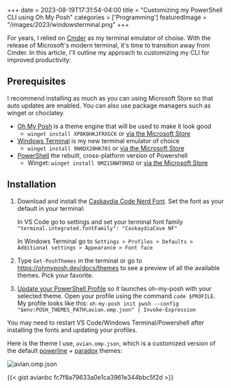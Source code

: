 +++
date = 2023-08-19T17:31:54-04:00
title = "Customizing my PowerShell CLI using Oh My Posh"
categories = ['Programming']
featuredImage = "/images/2023/windowsterminal.png"
+++

For years, I relied on [Cmder](https://cmder.net/) as my terminal emulator of choise. With the release of Microsoft's modern terminal, it's time to transition away from Cmder. In this article, I'll outline my approach to customizing my CLI for improved productivity:

## Prerequisites

I recommend installing as much as you can using Microsoft Store so that auto updates are enabled. You can also use package managers such as winget or choclatey.

- [Oh My Posh](https://ohmyposh.dev/docs/installation/windows) is a theme engine that will be used to make it look good
  - `winget install XP8K0HKJFRXGCK` or [via the Microsoft Store](https://apps.microsoft.com/store/detail/ohmyposh/XP8K0HKJFRXGCK)
- [Windows Terminal](https://github.com/microsoft/terminal#installing-and-running-windows-terminal) is my new terminal emulator of choice
  - `winget install 9N0DX20HK701` or [via the Microsoft Store](https://www.microsoft.com/store/apps/9N0DX20HK701)
- [PowerShell](https://github.com/PowerShell/PowerShell#get-powershell) the rebuilt, cross-platform version of Powershell
  - Winget: `winget install 9MZ1SNWT0N5D` or [via the Microsoft Store](https://www.microsoft.com/store/apps/9MZ1SNWT0N5D)

## Installation

1. Download and install the [Caskaydia Code Nerd Font](https://www.nerdfonts.com/font-downloads). Set the font as your default in your terminal:

    In VS Code go to settings and set your terminal font family `"terminal.integrated.fontFamily": "CaskaydiaCove NF"`

    In Windows Terminal go to `Settings > Profiles > Defaults > Additional settings > Appearance > Font face`

2. Type `Get-PoshThemes` in the terminal or go to <https://ohmyposh.dev/docs/themes> to see a preview of all the available themes. Pick your favorite.

3. [Update your PowerShell Profile](https://ohmyposh.dev/docs/installation/prompt) so it launches oh-my-posh with your selected theme. Open your profile using the command `code $PROFILE`. My profile looks like this: `oh-my-posh init pwsh --config "$env:POSH_THEMES_PATH\avian.omp.json" | Invoke-Expression`

You may need to restart VS Code/Windows Terminal/Powershell after installing the fonts and updating your profiles.

Here is the theme I use, `avian.omp.json`, which is a customized version of the default [powerline](https://ohmyposh.dev/docs/themes#powerline) + [paradox](https://ohmyposh.dev/docs/themes#paradox) themes:

![avian.omp.json](/images/2023/avian.png)

{{< gist avianbc fc7f8a79633a0e1ca3961e344bbc5f2d >}}
